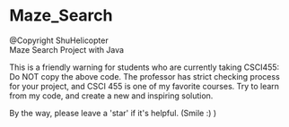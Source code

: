 # Maze_Search
@Copyright ShuHelicopter  
Maze Search Project with Java  

This is a friendly warning for students who are currently taking CSCI455:      
Do NOT copy the above code. The professor has strict checking process for your project, and CSCI 455 is one of my favorite courses. Try to learn from my code, and create a new and inspiring solution.  

By the way, please leave a 'star' if it's helpful. (Smile :) )
